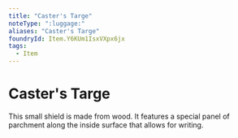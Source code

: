```yaml
---
title: "Caster's Targe"
noteType: ":luggage:"
aliases: "Caster's Targe"
foundryId: Item.Y6KUm1IsxVXpx6jx
tags:
  - Item
---
```


# Caster's Targe

This small shield is made from wood. It features a special panel of parchment along the inside surface that allows for writing.
